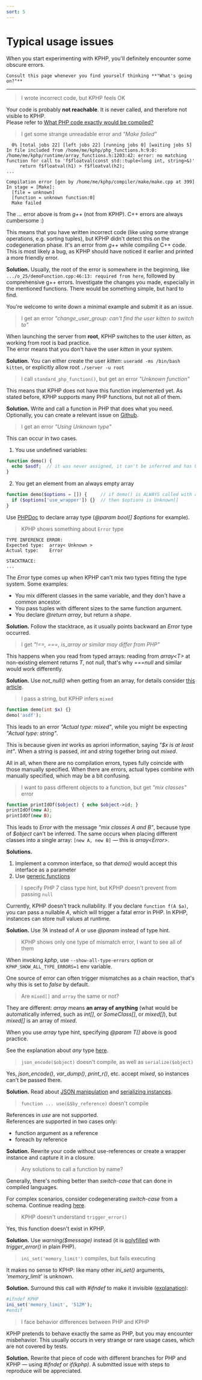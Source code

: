 ```yaml
---
sort: 5
---
```


# Typical usage issues

When you start experimenting with KPHP, you'll definitely encounter some obscure errors.
```tip
Consult this page whenever you find yourself thinking **"What's going on?"**
```

<hr>


<blockquote class="faq">I wrote incorrect code, but KPHP feels OK</blockquote>

Your code is probably **not reachable**. It is never called, and therefore not visible to KPHP.  
Please refer to [What PHP code exactly would be compiled?](../kphp-language/kphp-vs-php/reachability-compilation.md)


<blockquote class="faq">I get some strange unreadable error and <i>"Make failed"</i></blockquote>

```
  0% [total jobs 22] [left jobs 22] [running jobs 0] [waiting jobs 5]
In file included from /home/me/kphp/php_functions.h:9:0:
/home/me/kphp/runtime/array_functions.h:1203:42: error: no matching function for call to 'f$floatval(const std::tuple<long int, string>&)'
     return f$floatval(h1) > f$floatval(h2);
...

Compilation error [gen by /home/me/kphp/compiler/make/make.cpp at 399]
In stage = [Make]:
  [file = unknown]
  [function = unknown function:0]
  Make failed
```
The *...* error above is from *g++* (not from KPHP). C++ errors are always cumbersome :)

This means that you have written incorrect code (like using some strange operations, e.g. sorting tuples), but KPHP didn't detect this on the codegeneration phase. It's an error from *g++* while compiling C++ code.  
This is most likely a bug, as KPHP should have noticed it earlier and printed a more friendly error.
  
**Solution.** Usually, the root of the error is somewhere in the beginning, like `.../o_25/demoFunction.cpp:46:13: required from here`, followed by comprehensive g++ errors. Investigate the changes you made, especially in the mentioned functions. There would be something simple, but hard to find.
  
You're welcome to write down a minimal example and submit it as an issue.


<blockquote class="faq">I get an error <i>"change_user_group: can't find the user kitten to switch to"</i></blockquote>

When launching the server from **root**, KPHP switches to the user *kitten*, as working from root is bad practice.  
The error means that you don't have the user *kitten* in your system.

**Solution.** You can either create the user *kitten*: `useradd -ms /bin/bash kitten`, or explicitly allow root `./server -u root`


<blockquote class="faq">I call <code>standard_php_function()</code>, but get an error <i>"Unknown function"</i></blockquote>

This means that KPHP does not have this function implemented yet. As stated before, KPHP supports many PHP functions, but not all of them.

**Solution.** Write and call a function in PHP that does what you need. Optionally, you can create a relevant issue on [Github]({{site.url_github_kphp}}).


<blockquote class="faq">I get an error <i>"Using Unknown type"</i></blockquote>

This can occur in two cases.
1. You use undefined variables:
```php
function demo() {
  echo $asdf;  // it was never assigned, it can't be inferred and has Unknown type
}
```

2. You get an element from an always empty array
```php
function demo($options = []) {     // if demo() is ALWAYS called with an empty array,
  if ($options['use_wrapper']) {}  // then $options is Unknown[]
}
```
Use [PHPDoc](../kphp-language/static-type-system/phpdoc-to-declare-types.md) to declare array type (*@param bool[] $options* for example).


<blockquote class="faq">KPHP shows something about <code>Error</code> type</blockquote>

```
TYPE INFERENCE ERROR:
Expected type:  array< Unknown >
Actual type:    Error

STACKTRACE:
...
```

The *Error* type comes up when KPHP can't mix two types fitting the type system. Some examples:
* You mix different classes in the same variable, and they don't have a common ancestor.
* You pass tuples with different sizes to the same function argument.
* You declare *@return array*, but return a *shape*.

**Solution.** Follow the stacktrace, as it usually points backward an *Error* type occurred.


<blockquote class="faq">I get <i>"!==, ===, is_array or similar may differ from PHP"</i></blockquote>

This happens when you read from typed arrays: reading from *array\<T\>* at non-existing element returns *T*, not *null*, that's why *===null* and similar would work differently.

**Solution.** Use *not_null()* when getting from an array, for details consider [this article](../kphp-language/static-type-system/typed-arrays.md#how-to-deal-with-this-error--result-may-differ-from-php).


<blockquote class="faq">I pass a string, but KPHP infers <code>mixed</code></blockquote>

```php
function demo(int $x) {}
demo('asdf');
```

This leads to an error *"Actual type: mixed"*, while you might be expecting *"Actual type: string"*.

This is because given *int* works as apriori information, saying *"$x is at least int"*. When a string is passed, *int* and *string* together bring out *mixed*.

All in all, when there are no compilation errors, types fully coincide with those manually specified. When there are errors, actual types combine with manually specified, which may be a bit confusing.


<blockquote class="faq">I want to pass different objects to a function, but get <i>"mix classes"</i> error</blockquote>

```php
function printIdOf($object) { echo $object->id; }
printIdOf(new A);
printIdOf(new B);
```

This leads to *Error* with the message *"mix classes A and B"*, because type of *$object* can't be inferred. The same occurs when placing different classes into a single array: `[new A, new B]` — this is *array\<Error\>*.

**Solutions.**
1. Implement a common interface, so that *demo()* would accept this interface as a parameter
2. Use [generic functions](../kphp-language/static-type-system/generic-functions.md) 


<blockquote class="faq">I specify PHP 7 class type hint, but KPHP doesn't prevent from passing <code>null</code></blockquote>

Currently, KPHP doesn't track nullability. If you declare `function f(A $a)`, you can pass a nullable *A*, which will trigger a fatal error in PHP. In KPHP, instances can store null values at runtime.

**Solution.** Use *?A* instead of *A* or use *@param* instead of type hint.


<blockquote class="faq">KPHP shows only one type of mismatch error, I want to see all of them</blockquote>

When invoking *kphp*, use `--show-all-type-errors` option or `KPHP_SHOW_ALL_TYPE_ERRORS=1` env variable.

One source of error can often trigger mismatches as a chain reaction, that's why this is set to *false* by default.


<blockquote class="faq">Are <code>mixed[]</code> and <code>array</code> the same or not?</blockquote>

They are different: *array* means **an array of anything** (what would be automatically inferred, such as *int[]*, or *SomeClass[]*, or *mixed[]*), but *mixed[]* is an array of *mixed*.

When you use *array* type hint, specifying *@param T[]* above is good practice.

See the explanation about *any* type [here](../kphp-language/static-type-system/kphp-type-system.md#any).


<blockquote class="faq"><code>json_encode($object)</code> doesn't compile, as well as <code>serialize($object)</code></blockquote>

Yes, *json_encode()*, *var_dump()*, *print_r()*, etc. accept *mixed*, so instances can't be passed there.

**Solution.** Read about [JSON manipulation](../kphp-language/howto-by-kphp/json-encode-decode.md) and [serializing instances](../kphp-language/howto-by-kphp/serialization-msgpack.md).


<blockquote class="faq"><code>function ... use(&$by_reference)</code> doesn't compile</blockquote>

References in *use* are not supported.  
References are supported in two cases only:
* function argument as a reference
* foreach by reference

**Solution.** Rewrite your code without use-references or create a wrapper instance and capture it in a closure.


<blockquote class="faq">Any solutions to call a function by name?</blockquote>

Generally, there's nothing better than *switch-case* that can done in compiled languages.

For complex scenarios, consider codegenerating *switch-case* from a schema. Continue reading [here](../kphp-language/howto-by-kphp/call-function-by-name.md).


<blockquote class="faq">KPHP doesn't understand <code>trigger_error()</code></blockquote>

Yes, this function doesn't exist in KPHP.

**Solution.** Use *warning($message)* instead (it is [polyfilled](../kphp-language/php-extensions/php-polyfills.md) with *trigger_error()* in plain PHP).


<blockquote class="faq"><code>ini_set('memory_limit')</code> compiles, but fails executing</blockquote>

It makes no sense to KPHP: like many other *ini_set()* arguments, *'memory_limit'* is unknown.

**Solution.** Surround this call with *#ifndef* to make it invisible ([explanation](../kphp-language/kphp-vs-php/reachability-compilation.md#ifndef-kphp)):
```php
#ifndef KPHP
ini_set('memory_limit', '512M');
#endif
```
 

<blockquote class="faq">I face behavior differences between PHP and KPHP</blockquote>

KPHP pretends to behave exactly the same as PHP, but you may encounter misbehavior. This usually occurs in very strange or rare usage cases, which are not covered by tests.

**Solution.** Rewrite that piece of code with different branches for PHP and KPHP — using *#ifndef* or *if(kphp)*. A submitted issue with steps to reproduce will be appreciated.
